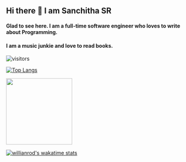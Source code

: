 ## Hi there 👋 I am Sanchitha SR


#### Glad to see here. I am a full-time software engineer who loves to write about Programming.
#### I am a music junkie and love to read books. 


![visitors](https://visitor-badge.glitch.me/badge?page_id=page.id)

[![Top Langs](https://github-readme-stats.vercel.app/api/top-langs/?username=sanchithasharma&layout=compact)](https://github.com/anuraghazra/github-readme-stats)



<img height="180em" src="https://github-readme-stats.vercel.app/api?username=sanchithasharma&show_icons=true&hide_border=true&&count_private=true&include_all_commits=true" />


[![willianrod's wakatime stats](https://github-readme-stats.vercel.app/api/wakatime?username=willianrod)](https://github.com/anuraghazra/github-readme-stats)

<!--
**Sanchithasharma/sanchithasharma** is a ✨ _special_ ✨ repository because its `README.md` (this file) appears on your GitHub profile.

Here are some ideas to get you started:

- 🔭 I’m currently working on ...
- 🌱 I’m currently learning ...
- 👯 I’m looking to collaborate on ...
- 🤔 I’m looking for help with ...
- 💬 Ask me about ...
- 📫 How to reach me: ...
- 😄 Pronouns: ...
- ⚡ Fun fact: ...
-->
